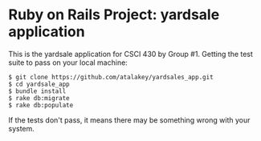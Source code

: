 # Ruby on Rails Project: yardsale application

This is the yardsale application for CSCI 430 by Group #1. Getting the test suite to pass on your local machine:

    $ git clone https://github.com/atalakey/yardsales_app.git
    $ cd yardsale_app
    $ bundle install
    $ rake db:migrate
    $ rake db:populate

If the tests don't pass, it means there may be something wrong with your system.
